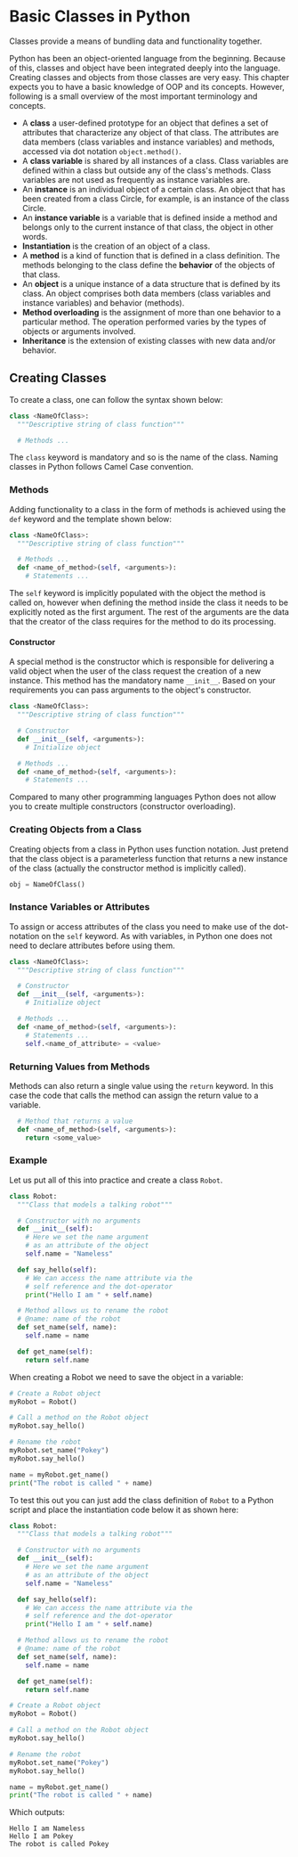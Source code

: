 # Basic Classes in Python

Classes provide a means of bundling data and functionality together.

Python has been an object-oriented language from the beginning. Because of this, classes and object have been integrated deeply into the language. Creating classes and objects from those classes are very easy. This chapter expects you to have a basic knowledge of OOP and its concepts. However, following is a small overview of the most important terminology and concepts.

* A **class** a user-defined prototype for an object that defines a set of attributes that characterize any object of that class. The attributes are data members (class variables and instance variables) and methods, accessed via dot notation `object.method()`.
* A **class variable** is shared by all instances of a class. Class variables are defined within a class but outside any of the class's methods. Class variables are not used as frequently as instance variables are.
* An **instance** is an individual object of a certain class. An object that has been created from a class Circle, for example, is an instance of the class Circle.
* An **instance variable** is a variable that is defined inside a method and belongs only to the current instance of that class, the object in other words.
* **Instantiation** is the creation of an object of a class.
* A **method** is a kind of function that is defined in a class definition. The methods belonging to the class define the **behavior** of the objects of that class.
* An **object** is a unique instance of a data structure that is defined by its class. An object comprises both data members (class variables and instance variables) and behavior (methods).
* **Method overloading** is the assignment of more than one behavior to a particular method. The operation performed varies by the types of objects or arguments involved.
* **Inheritance** is the extension of existing classes with new data and/or behavior.

## Creating Classes

To create a class, one can follow the syntax shown below:

```python
class <NameOfClass>:
  """Descriptive string of class function"""

  # Methods ...
```

The `class` keyword is mandatory and so is the name of the class. Naming classes in Python follows Camel Case convention.
<!-- TODO: Descriptive string explanation -->

### Methods

Adding functionality to a class in the form of methods is achieved using the `def` keyword and the template shown below:

```python
class <NameOfClass>:
  """Descriptive string of class function"""

  # Methods ...
  def <name_of_method>(self, <arguments>):
    # Statements ...
```

The `self` keyword is implicitly populated with the object the method is called on, however when defining the method inside the class it needs to be explicitly noted as the first argument. The rest of the arguments are the data that the creator of the class requires for the method to do its processing.

#### Constructor

A special method is the constructor which is responsible for delivering a valid object when the user of the class request the creation of a new instance. This method has the mandatory name `__init__`. Based on your requirements you can pass arguments to the object's constructor.

```python
class <NameOfClass>:
  """Descriptive string of class function"""

  # Constructor
  def __init__(self, <arguments>):
    # Initialize object

  # Methods ...
  def <name_of_method>(self, <arguments>):
    # Statements ...
```

Compared to many other programming languages Python does not allow you to create multiple constructors (constructor overloading).

### Creating Objects from a Class

Creating objects from a class in Python uses function notation. Just pretend that the class object is a parameterless function that returns a new instance of the class (actually the constructor method is implicitly called).

```python
obj = NameOfClass()
```

### Instance Variables or Attributes

To assign or access attributes of the class you need to make use of the dot-notation on the `self` keyword. As with variables, in Python one does not need to declare attributes before using them.

```python
class <NameOfClass>:
  """Descriptive string of class function"""

  # Constructor
  def __init__(self, <arguments>):
    # Initialize object

  # Methods ...
  def <name_of_method>(self, <arguments>):
    # Statements ...
    self.<name_of_attribute> = <value>
```

### Returning Values from Methods

Methods can also return a single value using the `return` keyword. In this case the code that calls the method can assign the return value to a variable.

```python
  # Method that returns a value
  def <name_of_method>(self, <arguments>):
    return <some_value>
```

### Example

Let us put all of this into practice and create a class `Robot`.

```python
class Robot:
  """Class that models a talking robot"""

  # Constructor with no arguments
  def __init__(self):
    # Here we set the name argument
    # as an attribute of the object
    self.name = "Nameless"

  def say_hello(self):
    # We can access the name attribute via the
    # self reference and the dot-operator
    print("Hello I am " + self.name)

  # Method allows us to rename the robot
  # @name: name of the robot
  def set_name(self, name):
    self.name = name

  def get_name(self):
    return self.name
```

When creating a Robot we need to save the object in a variable:

```python
# Create a Robot object
myRobot = Robot()

# Call a method on the Robot object
myRobot.say_hello()

# Rename the robot
myRobot.set_name("Pokey")
myRobot.say_hello()

name = myRobot.get_name()
print("The robot is called " + name)
```

To test this out you can just add the class definition of `Robot` to a Python script and place the instantiation code below it as shown here:

```python
class Robot:
  """Class that models a talking robot"""

  # Constructor with no arguments
  def __init__(self):
    # Here we set the name argument
    # as an attribute of the object
    self.name = "Nameless"

  def say_hello(self):
    # We can access the name attribute via the
    # self reference and the dot-operator
    print("Hello I am " + self.name)

  # Method allows us to rename the robot
  # @name: name of the robot
  def set_name(self, name):
    self.name = name

  def get_name(self):
    return self.name

# Create a Robot object
myRobot = Robot()

# Call a method on the Robot object
myRobot.say_hello()

# Rename the robot
myRobot.set_name("Pokey")
myRobot.say_hello()

name = myRobot.get_name()
print("The robot is called " + name)
```

Which outputs:

```text
Hello I am Nameless
Hello I am Pokey
The robot is called Pokey
```
